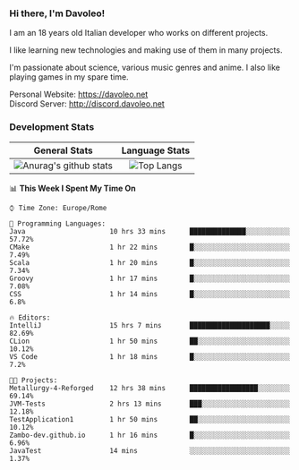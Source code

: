 ### Hi there, I'm Davoleo!

I am an 18 years old Italian developer who works on different projects.

I like learning new technologies and making use of them in many projects.

I'm passionate about science, various music genres and anime.
I also like playing games in my spare time.

Personal Website: https://davoleo.net <br>
Discord Server: http://discord.davoleo.net

### Development Stats

General Stats             |  Language Stats
:-------------------------:|:-------------------------:
![Anurag's github stats](https://github-readme-stats.vercel.app/api?username=Davoleo&count_private=true&show_icons=true&theme=tokyonight)  |  ![Top Langs](https://github-readme-stats.vercel.app/api/top-langs/?username=Davoleo&theme=tokyonight&layout=compact)



<!--START_SECTION:waka-->
📊 **This Week I Spent My Time On** 

```text
⌚︎ Time Zone: Europe/Rome

💬 Programming Languages: 
Java                     10 hrs 33 mins      ██████████████░░░░░░░░░░░   57.72% 
CMake                    1 hr 22 mins        █░░░░░░░░░░░░░░░░░░░░░░░░   7.49% 
Scala                    1 hr 20 mins        █░░░░░░░░░░░░░░░░░░░░░░░░   7.34% 
Groovy                   1 hr 17 mins        █░░░░░░░░░░░░░░░░░░░░░░░░   7.08% 
CSS                      1 hr 14 mins        █░░░░░░░░░░░░░░░░░░░░░░░░   6.8%

🔥 Editors: 
IntelliJ                 15 hrs 7 mins       ████████████████████░░░░░   82.69% 
CLion                    1 hr 50 mins        ██░░░░░░░░░░░░░░░░░░░░░░░   10.12% 
VS Code                  1 hr 18 mins        █░░░░░░░░░░░░░░░░░░░░░░░░   7.2%

🐱‍💻 Projects: 
Metallurgy-4-Reforged    12 hrs 38 mins      █████████████████░░░░░░░░   69.14% 
JVM-Tests                2 hrs 13 mins       ███░░░░░░░░░░░░░░░░░░░░░░   12.18% 
TestApplication1         1 hr 50 mins        ██░░░░░░░░░░░░░░░░░░░░░░░   10.12% 
Zambo-dev.github.io      1 hr 16 mins        █░░░░░░░░░░░░░░░░░░░░░░░░   6.96% 
JavaTest                 14 mins             ░░░░░░░░░░░░░░░░░░░░░░░░░   1.37%

```


<!--END_SECTION:waka-->

<!--
**Davoleo/Davoleo** is a ✨ _special_ ✨ repository because its `README.md` (this file) appears on your GitHub profile.

https://gist.github.com/Davoleo/43516c64c8169e24dc2571c34713863b

Here are some ideas to get you started:

- 🔭 I’m currently working on ...
- 🌱 I’m currently learning ...
- 👯 I’m looking to collaborate on ...
- 🤔 I’m looking for help with ...
- 💬 Ask me about ...
- 📫 How to reach me: ...
- 😄 Pronouns: ...
- ⚡ Fun fact: ...
-->
